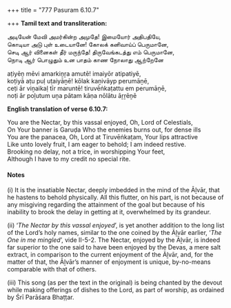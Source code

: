 +++
title = "777 Pasuram 6.10.7"

+++
**Tamil text and transliteration:**

அடியேன் மேவி அமர்கின்ற அமுதே! இமையோர் அதிபதியே,  
கொடியா அடு புள் உடையானே! கோலக் கனிவாய்ப் பெருமானே,  
செடி ஆர் வினைகள் தீர் மருந்தே! திருவேங்கடத்து எம் பெருமானே,  
நொடி ஆர் பொழுதும் உன பாதம் காண நோலாது ஆற்றேனே

aṭiyēṉ mēvi amarkiṉṟa amutē! imaiyōr atipatiyē,  
koṭiyā aṭu puḷ uṭaiyāṉē! kōlak kaṉivāyp perumāṉē,  
ceṭi ār viṉaikaḷ tīr maruntē! tiruvēṅkaṭattu em perumāṉē,  
noṭi ār poḻutum uṉa pātam kāṇa nōlātu āṟṟēṉē

**English translation of verse 6.10.7:**

You are the Nectar, by this vassal enjoyed, Oh, Lord of Celestials,  
On Your banner is Garuḍa Who the enemies burns out, for dense ills  
You are the panacea, Oh, Lord at Tiruvēṅkaṭam, Your lips attractive  
Like unto lovely fruit, I am eager to behold; I am indeed restive.  
Brooking no delay, not a trice, in worshipping Your feet,  
Although I have to my credit no special rite.

#### Notes

\(i\) It is the insatiable Nectar, deeply imbedded in the mind of the Āḻvār, that he hastens to behold physically. All this flutter, on his part, is not because of any misgiving regarding the attainment of the goal but because of his inability to brook the delay in getting at it, overwhelmed by its grandeur.

\(ii\) ‘*The Nectar by this vassal enjoyed*’, is yet another addition to the long list of the Lord’s holy names, similar to the one coined by the Āḻvār earlier, ‘*The One in me mingled*’, vide II-5-2. The Nectar, enjoyed by the Āḻvār, is indeed far superior to the one said to have been enjoyed by the Devas, a mere salt extract, in comparison to the current enjoyment of the Āḻvār, and, for the matter of that, the Āḻvār’s manner of enjoyment is unique, by-no-means comparable with that of others.

\(iii\) This song (as per the text in the original) is being chanted by the devout while making offerings of dishes to the Lord, as part of worship, as ordained by Śrī Parāśara Bhaṭṭar.


